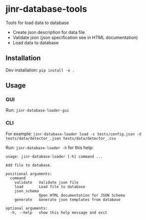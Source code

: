 # jinr-database-tools
Tools for load data to database

* Create json description for data file
* Validate json (json specification see in HTML documentation)
* Load data to database

## Installation

Dev installation: `pip install -e .`

## Usage

### GUI

Run: `jinr-database-loader-gui`

### CLI

For example: 
`jinr-database-loader load -c tests/config.json -d tests/data/detector_.json tests/data/detector_.csv`

Run: `jinr-database-loader -h` for this help:
```
usage: jinr-database-loader [-h] command ...

Add file to database.

positional arguments:
  command
    validate   Validate json file
    load       Load file to database
    json_schema
               Open HTML documentation for JSON Schema
    generate   Generate json templates from database

optional arguments:
  -h, --help   show this help message and exit

```